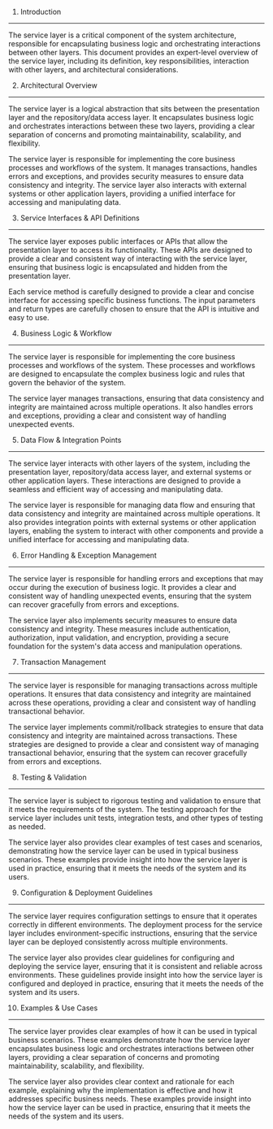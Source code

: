 1. Introduction
---------------

The service layer is a critical component of the system architecture, responsible for encapsulating business logic and orchestrating interactions between other layers. This document provides an expert-level overview of the service layer, including its definition, key responsibilities, interaction with other layers, and architectural considerations.

2. Architectural Overview
---------------------------

The service layer is a logical abstraction that sits between the presentation layer and the repository/data access layer. It encapsulates business logic and orchestrates interactions between these two layers, providing a clear separation of concerns and promoting maintainability, scalability, and flexibility.

The service layer is responsible for implementing the core business processes and workflows of the system. It manages transactions, handles errors and exceptions, and provides security measures to ensure data consistency and integrity. The service layer also interacts with external systems or other application layers, providing a unified interface for accessing and manipulating data.

3. Service Interfaces & API Definitions
-----------------------------------------

The service layer exposes public interfaces or APIs that allow the presentation layer to access its functionality. These APIs are designed to provide a clear and consistent way of interacting with the service layer, ensuring that business logic is encapsulated and hidden from the presentation layer.

Each service method is carefully designed to provide a clear and concise interface for accessing specific business functions. The input parameters and return types are carefully chosen to ensure that the API is intuitive and easy to use.

4. Business Logic & Workflow
------------------------------

The service layer is responsible for implementing the core business processes and workflows of the system. These processes and workflows are designed to encapsulate the complex business logic and rules that govern the behavior of the system.

The service layer manages transactions, ensuring that data consistency and integrity are maintained across multiple operations. It also handles errors and exceptions, providing a clear and consistent way of handling unexpected events.

5. Data Flow & Integration Points
-----------------------------------

The service layer interacts with other layers of the system, including the presentation layer, repository/data access layer, and external systems or other application layers. These interactions are designed to provide a seamless and efficient way of accessing and manipulating data.

The service layer is responsible for managing data flow and ensuring that data consistency and integrity are maintained across multiple operations. It also provides integration points with external systems or other application layers, enabling the system to interact with other components and provide a unified interface for accessing and manipulating data.

6. Error Handling & Exception Management
-----------------------------------------

The service layer is responsible for handling errors and exceptions that may occur during the execution of business logic. It provides a clear and consistent way of handling unexpected events, ensuring that the system can recover gracefully from errors and exceptions.

The service layer also implements security measures to ensure data consistency and integrity. These measures include authentication, authorization, input validation, and encryption, providing a secure foundation for the system's data access and manipulation operations.

7. Transaction Management
-------------------------

The service layer is responsible for managing transactions across multiple operations. It ensures that data consistency and integrity are maintained across these operations, providing a clear and consistent way of handling transactional behavior.

The service layer implements commit/rollback strategies to ensure that data consistency and integrity are maintained across transactions. These strategies are designed to provide a clear and consistent way of managing transactional behavior, ensuring that the system can recover gracefully from errors and exceptions.

8. Testing & Validation
-----------------------

The service layer is subject to rigorous testing and validation to ensure that it meets the requirements of the system. The testing approach for the service layer includes unit tests, integration tests, and other types of testing as needed.

The service layer also provides clear examples of test cases and scenarios, demonstrating how the service layer can be used in typical business scenarios. These examples provide insight into how the service layer is used in practice, ensuring that it meets the needs of the system and its users.

9. Configuration & Deployment Guidelines
-----------------------------------------

The service layer requires configuration settings to ensure that it operates correctly in different environments. The deployment process for the service layer includes environment-specific instructions, ensuring that the service layer can be deployed consistently across multiple environments.

The service layer also provides clear guidelines for configuring and deploying the service layer, ensuring that it is consistent and reliable across environments. These guidelines provide insight into how the service layer is configured and deployed in practice, ensuring that it meets the needs of the system and its users.

10. Examples & Use Cases
-------------------------

The service layer provides clear examples of how it can be used in typical business scenarios. These examples demonstrate how the service layer encapsulates business logic and orchestrates interactions between other layers, providing a clear separation of concerns and promoting maintainability, scalability, and flexibility.

The service layer also provides clear context and rationale for each example, explaining why the implementation is effective and how it addresses specific business needs. These examples provide insight into how the service layer can be used in practice, ensuring that it meets the needs of the system and its users.